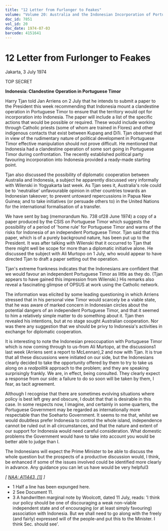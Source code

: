 ```yaml
---
title: "12 Letter from Furlonger to Feakes"
volume: "Volume 20: Australia and the Indonesian Incorporation of Portuguese Timor, 1974-1976"
doc_id: 7851
vol_id: 20
doc_date: 1974-07-03
barcode: 4151641
---
```


# 12 Letter from Furlonger to Feakes

Jakarta, 3 July 1974

TOP SECRET

**Indonesia: Clandestine Operation in Portuguese Timor**

Harry Tjan told Jan Arriens on 2 July that he intends to submit a paper to the President this week recommending that Indonesia mount a clandestine operation in Portuguese Timor to ensure that the territory would opt for incorporation into Indonesia. The paper will include a list of the specific actions that would be possible or required. These would include working through Catholic priests (some of whom are trained in Flores) and other indigenous contacts that exist between Kupang and Di1i. Tjan observed that in view of the rudimentary nature of political development in Portuguese Timor effective manipulation should not prove difficult. He mentioned that Indonesia had a clandestine operation of some sort going in Portuguese Timor during confrontation. The recently established political party favouring incorporation into Indonesia provided a ready-made starting point.

Tjan also discussed the possibility of diplomatic cooperation between Australia and Indonesia, a subject he apparently discussed very informally with Wilenski in Yogyakarta last week. As Tjan sees it, Australia's role could be to 'neutralise' unfavourable opinion in other countries towards an Indonesian takeover; to prevent untoward repercussions in Papua New Guinea; and to take initiatives (or persuade others to) in the United Nations for the international formalisation of a transfer.

We have sent by bag (memorandum No. 738 of28 June 1974) a copy of a paper produced by the CSIS on Portuguese Timor which suggests the possibility of a period of 'home rule' for Portuguese Timor and warns of the risks for Indonesia of an independent Portuguese Timor. Tjan said that this paper, which is of a purely background nature, has been put up to the President. It was after talking with Wilenski that it occurred to Tjan that there might well be scope for more than a diplomatic initiative alone. He discussed the subject with Ali Murtopo on 1 July, who would appear to have directed Tjan to draft a paper setting out the operation.

Tjan's extreme frankness indicates that the Indonesians are confident that we would favour an independent Portuguese Timor as little as they do. (Tjan appears to have gained this impression from Wilenski.) His remarks also reveal a fascinating glimpse of OPSUS at work using the Catholic network.

The information was elicited by some leading questioning in which Arriens stressed that in his personal view Timor would scarcely be a viable state, that he was aware of marked concern in Indonesian circles about the potential dangers of an independent Portuguese Timor, and that it seemed to him a relatively simple matter to do something about it. Tjan then revealed his intentions, but at no stage sought Australian cooperation. Nor was there any suggestion that we should be privy to Indonesia's activities in exchange for diplomatic cooperation.

It is interesting to note the Indonesian preoccupation with Portuguese Timor which is now coming through to us-from Ali Murtopo, at the discussions1 last week (Arriens sent a report to McLennan),2 and now with Tjan. It is true that all these discussions were initiated on our side, but the Indonesians clearly decided to take the opportunity offered by them to try to take us along on a _realpolitik_ approach to the problem; and they are speaking surprisingly frankly. We are, in effect, being consulted. They clearly expect a response from our side: a failure to do so soon will be taken by them, I fear, as tacit agreement.

Although I recognise that there are sometimes evolving situations where policy is best left grey and obscure, I doubt that that is desirable in this case. In some respects now, I imagine, and certainly in some quarters, the Portuguese Government may be regarded as internationally more respectable than the Soeharto Government. It seems to me that, whilst we would doubtless prefer Indonesia to control the whole island, independence cannot be ruled out in all circumstances, and that the nature and extent of our support for Indonesia would need careful consideration. What domestic problems the Government would have to take into account you would be better able to judge than I.

The Indonesians will expect the Prime Minister to be able to discuss the whole question but the prospects of a productive discussion would, I think, be enhanced if some of the issues involved could be identified more clearly in advance. Any guidance you can let us have would be very helpful3

_[ [NAA: A11443, [1]](http://www.naa.gov.au/cgi-bin/Search?O=I&Number=4151641) ]_

  * 1 Half a line has been expunged here.
  * 2 See Document 11.
  * 3 A handwritten marginal note by Woolcott, dated 11 July, reads: 'I think our policy should be one of discouraging a weak non-viable independent state and of encouraging (or at least simply favouring) association with Indonesia. But we shall need to go along with the freely (and fairly) expressed will of the people-and put this to the Minister. I think Sec. should see'.


